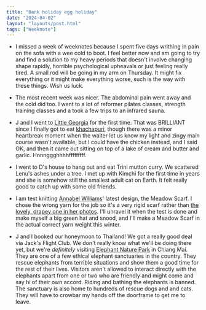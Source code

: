 ```yaml
---
title: "Bank holiday egg holiday"
date: "2024-04-02"
layout: "layouts/post.html"
tags: ["Weeknote"]
---
```


-   I missed a week of weeknotes because I spent five days writhing in pain on the sofa with a wee cold to boot. I feel better now and am going to try and find a solution to my heavy periods that doesn't involve changing shape rapidly, horrible psychological upheavals or just feeling really tired. A small rod will be going in my arm on Thursday. It might fix everything or it might make everything worse, such is the way with these things. Wish us luck.

-   The most recent week was nicer. The abdominal pain went away and the cold did too. I went to a lot of reformer pilates classes, strength training classes and a took a few trips to an infrared sauna.

-   J and I went to [Little Georgia](https://littlegeorgia.co.uk/) for the first time. That was BRILLIANT since I finally got to eat [khachapuri](https://en.wikipedia.org/wiki/Khachapuri), though there was a minor heartbreak moment when the waiter let us know my light and zingy main course wasn't available, but I could have the chicken instead, and I said OK, and then it came out sitting on top of a lake of cream and butter and garlic. Hnnnggghhhhfffffffff.

-   I went to D's house to hang out and eat Trini mutton curry. We scattered Lenu's ashes under a tree. I met up with Kimchi for the first time in years and she is somehow still the smallest adult cat on Earth. It felt really good to catch up with some old friends.

-   I am test knitting [Annabel Williams](https://annabelwilliams.co.uk/)' latest design, the Meadow Scarf. I chose the wrong yarn for the job so it's a very rigid scarf rather than [the lovely, drapey one in her photos](https://www.instagram.com/p/C4xvdQFolGN/?img_index=1). I'll unravel it when the test is done and make myself a big green hat and snood, and I'll make a Meadow Scarf in the actual correct yarn weight this winter.

-   J and I booked our honeymoon to Thailand! We got a really good deal via Jack's Flight Club. We don't really know what we'll be doing there yet, but we're _definitely_ visiting [Elephant Nature Park](https://www.elephantnaturepark.org/enp/visit-volunteer) in Chiang Mai. They are one of a few ethical elephant sanctuaries in the country. They rescue elephants from terrible situations and show them a good time for the rest of their lives. Visitors aren't allowed to interact directly with the elephants apart from one or two who are friendly and might come and say hi of their own accord. Riding and bathing the elephants is banned. The sanctuary is also home to hundreds of rescue dogs and and cats. They will have to crowbar my hands off the doorframe to get me to leave.
